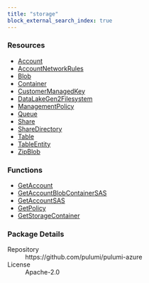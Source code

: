 ```yaml
---
title: "storage"
block_external_search_index: true
---
```


<!-- WARNING: this file was generated by Pulumi Docs Generator. -->
<!-- Do not edit by hand unless you're certain you know what you are doing! -->

<h3>Resources</h3>
<ul class="api">
    <li><a href="account"><span class="symbol resource"></span>Account</a></li>
    <li><a href="accountnetworkrules"><span class="symbol resource"></span>AccountNetworkRules</a></li>
    <li><a href="blob"><span class="symbol resource"></span>Blob</a></li>
    <li><a href="container"><span class="symbol resource"></span>Container</a></li>
    <li><a href="customermanagedkey"><span class="symbol resource"></span>CustomerManagedKey</a></li>
    <li><a href="datalakegen2filesystem"><span class="symbol resource"></span>DataLakeGen2Filesystem</a></li>
    <li><a href="managementpolicy"><span class="symbol resource"></span>ManagementPolicy</a></li>
    <li><a href="queue"><span class="symbol resource"></span>Queue</a></li>
    <li><a href="share"><span class="symbol resource"></span>Share</a></li>
    <li><a href="sharedirectory"><span class="symbol resource"></span>ShareDirectory</a></li>
    <li><a href="table"><span class="symbol resource"></span>Table</a></li>
    <li><a href="tableentity"><span class="symbol resource"></span>TableEntity</a></li>
    <li><a href="zipblob"><span class="symbol resource"></span>ZipBlob</a></li>
</ul>

<h3>Functions</h3>
<ul class="api">
    <li><a href="getaccount"><span class="symbol datasource"></span>GetAccount</a></li>
    <li><a href="getaccountblobcontainersas"><span class="symbol datasource"></span>GetAccountBlobContainerSAS</a></li>
    <li><a href="getaccountsas"><span class="symbol datasource"></span>GetAccountSAS</a></li>
    <li><a href="getpolicy"><span class="symbol datasource"></span>GetPolicy</a></li>
    <li><a href="getstoragecontainer"><span class="symbol datasource"></span>GetStorageContainer</a></li>
</ul>

<h3>Package Details</h3>
<dl class="package-details">
	<dt>Repository</dt>
	<dd>https://github.com/pulumi/pulumi-azure</dd>
	<dt>License</dt>
	<dd>Apache-2.0</dd>
</dl>

